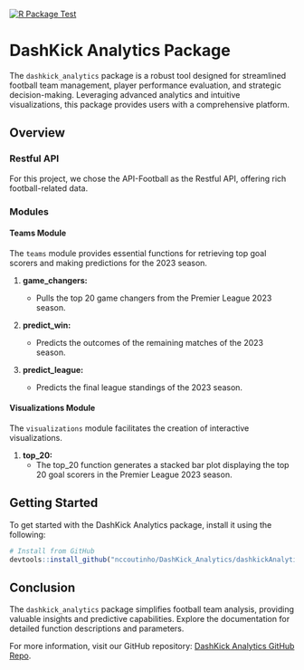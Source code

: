 
[![R Package Test](https://github.com/nccoutinho/DashKick_Analytics/actions/workflows/dashkick_test_workflow.yml/badge.svg)](https://github.com/nccoutinho/DashKick_Analytics/actions/workflows/dashkick_test_workflow.yml)

# DashKick Analytics Package

The `dashkick_analytics` package is a robust tool designed for streamlined football team management, player performance evaluation, and strategic decision-making. Leveraging advanced analytics and intuitive visualizations, this package provides users with a comprehensive platform.

## Overview

### Restful API

For this project, we chose the API-Football as the Restful API, offering rich football-related data.

### Modules

#### Teams Module

The `teams` module provides essential functions for retrieving top goal scorers and making predictions for the 2023 season.

1. **game_changers:**
   - Pulls the top 20 game changers from the Premier League 2023 season.

2. **predict_win:**
   - Predicts the outcomes of the remaining matches of the 2023 season.

3. **predict_league:**
   - Predicts the final league standings of the 2023 season.

#### Visualizations Module

The `visualizations` module facilitates the creation of interactive visualizations.

1. **top_20:**
   - The top_20 function generates a stacked bar plot displaying the top 20 goal scorers in the Premier League 2023 season.


## Getting Started

To get started with the DashKick Analytics package, install it using the following:

```r
# Install from GitHub
devtools::install_github("nccoutinho/DashKick_Analytics/dashkickAnalytics")
```

## Conclusion

The `dashkick_analytics` package simplifies football team analysis, providing valuable insights and predictive capabilities. Explore the documentation for detailed function descriptions and parameters.

For more information, visit our GitHub repository: [DashKick Analytics GitHub Repo](https://github.com/nccoutinho/DashKick_Analytics).
